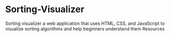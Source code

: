 # Sorting-Visualizer
Sorting visualizer a web application that uses HTML, CSS, and JavaScript to visualize sorting algorithms and help beginners understand them  Resources
